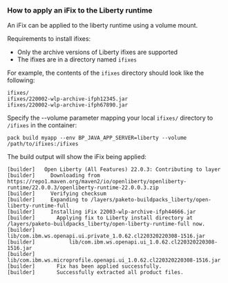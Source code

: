### How to apply an iFix to the Liberty runtime

An iFix can be applied to the liberty runtime using a volume mount.

Requirements to install ifixes:

 * Only the archive versions of Liberty ifixes are supported
 * The ifixes are in a directory named `ifixes`

 For example, the contents of the `ifixes` directory should look like the following:
 ```console
 ifixes/
 ifixes/220002-wlp-archive-ifph12345.jar
 ifixes/220002-wlp-archive-ifph67890.jar
 ```

Specify the --volume parameter mapping your local `ifixes/` directory to `/ifixes` in the container:

```console
pack build myapp --env BP_JAVA_APP_SERVER=liberty --volume /path/to/ifixes:/ifixes
```

The build output will show the iFix being applied:

```console
[builder]   Open Liberty (All Features) 22.0.3: Contributing to layer
[builder]     Downloading from https://repo1.maven.org/maven2/io/openliberty/openliberty-runtime/22.0.0.3/openliberty-runtime-22.0.0.3.zip
[builder]     Verifying checksum
[builder]     Expanding to /layers/paketo-buildpacks_liberty/open-liberty-runtime-full
[builder]     Installing iFix 22003-wlp-archive-ifph44666.jar
[builder]       Applying fix to Liberty install directory at /layers/paketo-buildpacks_liberty/open-liberty-runtime-full now.
[builder]       	lib/com.ibm.ws.openapi.ui.private_1.0.62.cl220320220308-1516.jar
[builder]       	lib/com.ibm.ws.openapi.ui_1.0.62.cl220320220308-1516.jar
[builder]       	lib/com.ibm.ws.microprofile.openapi.ui_1.0.62.cl220320220308-1516.jar
[builder]       Fix has been applied successfully.
[builder]       Successfully extracted all product files.
```
